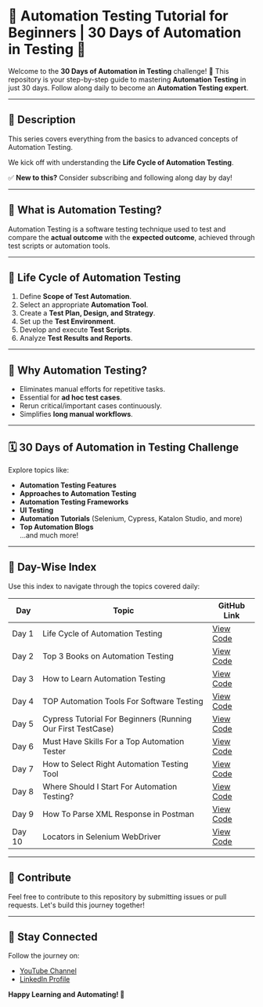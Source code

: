 # 🧪 Automation Testing Tutorial for Beginners | 30 Days of Automation in Testing 🚀

Welcome to the **30 Days of Automation in Testing** challenge! 🎉 This repository is your step-by-step guide to mastering **Automation Testing** in just 30 days. Follow along daily to become an **Automation Testing expert**.  

---

## 📖 **Description**

This series covers everything from the basics to advanced concepts of Automation Testing.  

We kick off with understanding the **Life Cycle of Automation Testing**.  

✅ **New to this?** Consider subscribing and following along day by day!

---

## 🚀 **What is Automation Testing?**

Automation Testing is a software testing technique used to test and compare the **actual outcome** with the **expected outcome**, achieved through test scripts or automation tools.

---

## 🚀 **Life Cycle of Automation Testing**

1. Define **Scope of Test Automation**.
2. Select an appropriate **Automation Tool**.
3. Create a **Test Plan, Design, and Strategy**.
4. Set up the **Test Environment**.
5. Develop and execute **Test Scripts**.
6. Analyze **Test Results and Reports**.

---

## 🚀 **Why Automation Testing?**

- Eliminates manual efforts for repetitive tasks.
- Essential for **ad hoc test cases**.
- Rerun critical/important cases continuously.
- Simplifies **long manual workflows**.

---

## 🗓️ **30 Days of Automation in Testing Challenge**

Explore topics like:
- **Automation Testing Features**
- **Approaches to Automation Testing**
- **Automation Testing Frameworks**
- **UI Testing**
- **Automation Tutorials** (Selenium, Cypress, Katalon Studio, and more)
- **Top Automation Blogs**  
…and much more!  

---

## 📑 **Day-Wise Index**  

Use this index to navigate through the topics covered daily:

| Day  | Topic                                                       | GitHub Link                                                                                                            |
|------|-------------------------------------------------------------|------------------------------------------------------------------------------------------------------------------------|
| Day 1| Life Cycle of Automation Testing                            | [View Code](https://github.com/Rupayan20/Automation-Testing-Tutorial/blob/main/life-cycle-of-automation-testing.txt)   |
| Day 2| Top 3 Books on Automation Testing                           | [View Code](https://github.com/Rupayan20/Automation-Testing-Tutorial/blob/main/top-books-automation-testing.txt)       |
| Day 3| How to Learn Automation Testing                             | [View Code](https://github.com/Rupayan20/Automation-Testing-Tutorial/blob/main/way-to-learn-automation.txt)            |
| Day 4| TOP Automation Tools For Software Testing                   | [View Code](https://github.com/Rupayan20/Automation-Testing-Tutorial/blob/main/automation-tool.txt)                    |
| Day 5| Cypress Tutorial For Beginners (Running Our First TestCase) | [View Code](https://github.com/Rupayan20/Automation-Testing-Tutorial/tree/main/Cypress)                                |
| Day 6| Must Have Skills For a Top Automation Tester                | [View Code](https://github.com/Rupayan20/Automation-Testing-Tutorial/blob/main/skills-for-automation.txt)              |
| Day 7| How to Select Right Automation Testing Tool                 | [View Code](https://github.com/Rupayan20/Automation-Testing-Tutorial/blob/main/select-automation-tool.txt)             |
| Day 8| Where Should I Start For Automation Testing?                | [View Code](https://github.com/Rupayan20/Automation-Testing-Tutorial/blob/main/platform-for-automation.txt)            |
| Day 9| How To Parse XML Response in Postman                        | [View Code](https://github.com/Rupayan20/Automation-Testing-Tutorial/blob/main/xml-response.txt)                       |
| Day 10| Locators in Selenium WebDriver                             | [View Code](https://github.com/Rupayan20/Automation-Testing-Tutorial/blob/main/locator-selenium.txt)                   |
---



## 🤝 **Contribute**

Feel free to contribute to this repository by submitting issues or pull requests. Let's build this journey together!  

---

## 🌟 **Stay Connected**

Follow the journey on:
- [YouTube Channel](#https://www.youtube.com/@Im_rupuu)
- [LinkedIn Profile](#https://www.linkedin.com/in/rupayan-dutta-064908195/)

**Happy Learning and Automating! 🚀**
